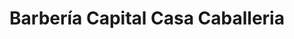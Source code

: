 ---
title: "Barbería Capital Casa Caballeria"
url: /ciudad-de-mexico/barberia-capital-casa-caballeria/
shop: peluquería
---